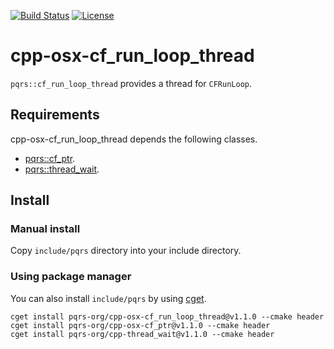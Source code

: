 [![Build Status](https://travis-ci.org/pqrs-org/cpp-osx-cf_run_loop_thread.svg?branch=master)](https://travis-ci.org/pqrs-org/cpp-osx-cf_run_loop_thread)
[![License](https://img.shields.io/badge/license-Boost%20Software%20License-blue.svg)](https://github.com/pqrs-org/cpp-osx-cf_run_loop_thread/blob/master/LICENSE.md)

# cpp-osx-cf_run_loop_thread

`pqrs::cf_run_loop_thread` provides a thread for `CFRunLoop`.

## Requirements

cpp-osx-cf_run_loop_thread depends the following classes.

- [pqrs::cf_ptr](https://github.com/pqrs-org/cpp-osx-cf_ptr).
- [pqrs::thread_wait](https://github.com/pqrs-org/cpp-thread_wait).

## Install

### Manual install

Copy `include/pqrs` directory into your include directory.

### Using package manager

You can also install `include/pqrs` by using [cget](https://github.com/pfultz2/cget).

```shell
cget install pqrs-org/cpp-osx-cf_run_loop_thread@v1.1.0 --cmake header
cget install pqrs-org/cpp-osx-cf_ptr@v1.1.0 --cmake header
cget install pqrs-org/cpp-thread_wait@v1.1.0 --cmake header
```
